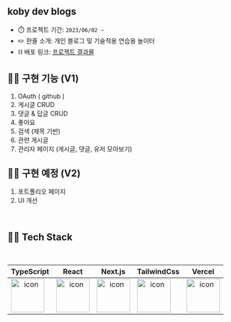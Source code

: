 ## koby dev blogs

+ ⏱️ 프로젝트 기간: `2023/06/02 ~ `
+ ✏️ 한줄 소개: 개인 블로그 및 기술적용 연습용 놀이터 
+ ⛓️ 배포 링크: [프로젝트 결과물](https://kobyblog.vercel.app/)


## 🧑‍💻 구현 기능 (V1)
1. OAuth ( github )
2. 게시글 CRUD 
3. 댓글 & 답글 CRUD
4. 좋아요
5. 검색 (제목 기반)
6. 관련 게시글 
7. 관리자 페이지 (게시글, 댓글, 유저 모아보기)



## 🧑‍💻 구현 예정 (V2)
1. 포트폴리오 페이지 
2. UI 개선 



<br />

## 🧑‍💻 Tech Stack

<br />


| TypeScript | React | Next.js |  TailwindCss | Vercel |
|:---:|:---:|:---:|:---:|:---:|
| <div style="display: flex; align-items: flex-start;"><img src="https://techstack-generator.vercel.app/ts-icon.svg" alt="icon" width="75" height="75" /></div> | <div style="display: flex; align-items: flex-start;"><img src="https://camo.githubusercontent.com/cbb0ed4ed73eb0bdf880019fe4fd13e0e0b0812435f11ac0d920c8f523a8d8d0/68747470733a2f2f74656368737461636b2d67656e657261746f722e76657263656c2e6170702f72656163742d69636f6e2e737667" alt="icon" width="75" height="75" /></div> | <div style="display: flex; align-items: flex-start;"><img src="https://github.com/1-blue/1-blue.github.io/assets/63289318/0072f3a5-bf9d-4d9a-9015-4b2653ea1d02" alt="icon" width="75" height="75" /></div> | <div style="display: flex; align-items: flex-start;"><img src="https://avatars.githubusercontent.com/u/67109815?s=280&v=4" alt="icon" width="75" height="75" /></div> | <div style="display: flex; align-items: flex-start;"><img src="https://www.svgrepo.com/show/327408/logo-vercel.svg" alt="icon" width="75" height="75" /></div> |

<br />
